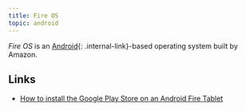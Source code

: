 ```yaml
---
title: Fire OS
topic: android
---
```


<dfn>Fire OS</dfn> is an [Android](index){: .internal-link}-based operating system built by Amazon.

## Links

-   [How to install the Google Play Store on an Android Fire Tablet](https://www.howtogeek.com/232726/how-to-install-the-google-play-store-on-your-amazon-fire-tablet/)
